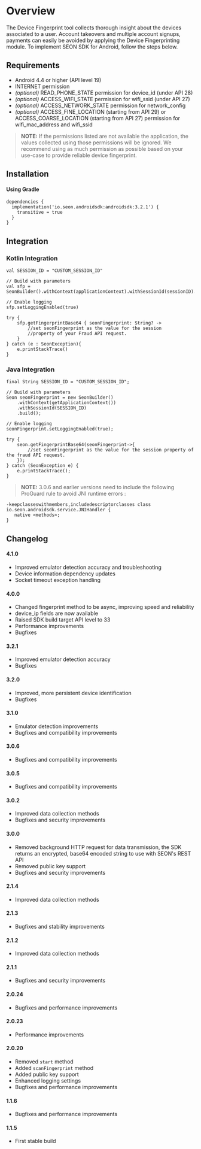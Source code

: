 # Overview

The Device Fingerprint tool collects thorough insight about the devices associated to a user. Account takeovers and multiple account signups, payments can easily be avoided by applying the Device Fingerprinting module. To implement SEON SDK for Android, follow the steps below.

## Requirements
- Android 4.4 or higher (API level 19)
- INTERNET permission
- _(optional)_ READ_PHONE_STATE permission for device_id (under API 28)
- _(optional)_ ACCESS_WIFI_STATE permission for wifi_ssid (under API 27)
- _(optional)_ ACCESS_NETWORK_STATE permission for network_config
- _(optional)_ ACCESS_FINE_LOCATION (starting from API 29) or ACCESS_COARSE_LOCATION (starting from API 27) permission for wifi_mac_address and wifi_ssid

> __NOTE:__ If the permissions listed are not available the application, the values collected using those permissions will be ignored. We recommend using as much permission as possible based on your use-case to provide reliable device fingerprint.

## Installation

#### Using Gradle

```
dependencies {
  implementation('io.seon.androidsdk:androidsdk:3.2.1') {
    transitive = true
  }
}
```
## Integration

### Kotlin Integration
```
val SESSION_ID = "CUSTOM_SESSION_ID"

// Build with parameters
val sfp = SeonBuilder().withContext(applicationContext).withSessionId(sessionID).build()

// Enable logging
sfp.setLoggingEnabled(true)

try {
    sfp.getFingerprintBase64 { seonFingerprint: String? ->
        //set seonFingerprint as the value for the session 
        //property of your Fraud API request.
    }
} catch (e : SeonException){
    e.printStackTrace()
}

```
### Java Integration

```
final String SESSION_ID = "CUSTOM_SESSION_ID";

// Build with parameters
Seon seonFingerprint = new SeonBuilder()
    .withContext(getApplicationContext())
    .withSessionId(SESSION_ID)
    .build();

// Enable logging
seonFingerprint.setLoggingEnabled(true);

try {
    seon.getFingerprintBase64(seonFingerprint->{
        //set seonFingerprint as the value for the session property of the fraud API request.
    });
} catch (SeonException e) {
    e.printStackTrace();
}
```
> __NOTE:__ 3.0.6 and earlier versions need to include the following ProGuard rule to avoid JNI runtime errors :

```
-keepclasseswithmembers,includedescriptorclasses class io.seon.androidsdk.service.JNIHandler {
   native <methods>;
}
```

## Changelog
#### 4.1.0
- Improved emulator detection accuracy and troubleshooting
- Device information dependency updates
- Socket timeout exception handling
#### 4.0.0
- Changed fingerprint method to be async, improving speed and reliability
- device_ip fields are now available
- Raised SDK build target API level to 33
- Performance improvements
- Bugfixes

#### 3.2.1
- Improved emulator detection accuracy
- Bugfixes

#### 3.2.0
- Improved, more persistent device identification
- Bugfixes

#### 3.1.0
- Emulator detection improvements
- Bugfixes and compatibility improvements

#### 3.0.6
- Bugfixes and compatibility improvements

#### 3.0.5
- Bugfixes and compatibility improvements

#### 3.0.2
- Improved data collection methods
- Bugfixes and security improvements

#### 3.0.0
- Removed background HTTP request for data transmission, the SDK returns an encrypted, base64 encoded string to use with SEON's REST API
- Removed public key support
- Bugfixes and security improvements

#### 2.1.4
- Improved data collection methods

#### 2.1.3
- Bugfixes and stability improvements

#### 2.1.2
- Improved data collection methods

#### 2.1.1
- Bugfixes and security improvements

#### 2.0.24
- Bugfixes and performance improvements

#### 2.0.23
- Performance improvements

#### 2.0.20
- Removed `start` method
- Added `scanFingerprint` method
- Added public key support
- Enhanced logging settings
- Bugfixes and performance improvements

#### 1.1.6
- Bugfixes and performance improvements

#### 1.1.5
- First stable build